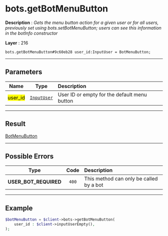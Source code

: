 # bots.getBotMenuButton

**Description** : *Gets the menu button action for a given user or for all users, previously set using bots\.setBotMenuButton; users can see this information in the botInfo constructor*

**Layer** : 216

```tl
bots.getBotMenuButton#9c60eb28 user_id:InputUser = BotMenuButton;
```

---

## Parameters

| Name | Type | Description |
| :---: | :---: | :--- |
| <mark>user_id</mark> | [`InputUser`](type/InputUser) | User ID or empty for the default menu button |

---

## Result

[BotMenuButton](type/BotMenuButton)

---

## Possible Errors

| Type | Code | Description |
| :---: | :---: | :--- |
| **USER_BOT_REQUIRED** | `400` | This method can only be called by a bot |

---

## Example

```php
$botMenuButton = $client->bots->getBotMenuButton(
	user_id : $client->inputUserEmpty(),
);
```